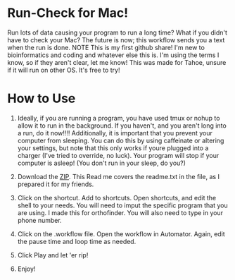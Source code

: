 # Run-Check for Mac!
Run lots of data causing your program to run a long time? What if you didn't have to check your Mac? The future is now; this workflow sends you a text when the run is done. 
NOTE
This is my first github share! I'm new to bioinformatics and coding and whatever else this is. I'm using the terms I know, so if they aren't clear, let me know!
This was made for Tahoe, unsure if it will run on other OS. It's free to try!


# How to Use
1. Ideally, if you are running a program, you have used tmux or nohup to allow it to run in the background. If you haven't, and you aren't long into a run, do it now!!!! Additionally, it is important that you prevent your computer from sleeping. You can do this by using caffeinate or altering your settings, but note that this only works if youre plugged into a charger (I've tried to override, no luck). Your program will stop if your computer is asleep! (You don't run in your sleep, do you?)

2. Download the [ZIP](https://github.com/allisonmegow/Run-Check/blob/7f5c88fea51649f5538b2479762685395ce96088/runcheckerforthepeople02.zip). This Read me covers the readme.txt in the file, as I prepared it for my friends.

3. Click on the shortcut. Add to shortcuts. Open shortcuts, and edit the shell to your needs. You will need to imput the specific program that you are using. I made this for orthofinder. You will also need to type in your phone number.

4. Click on the .workflow file. Open the workflow in Automator. Again, edit the pause time and loop time as needed.

5. Click Play and let 'er rip!

6. Enjoy!
